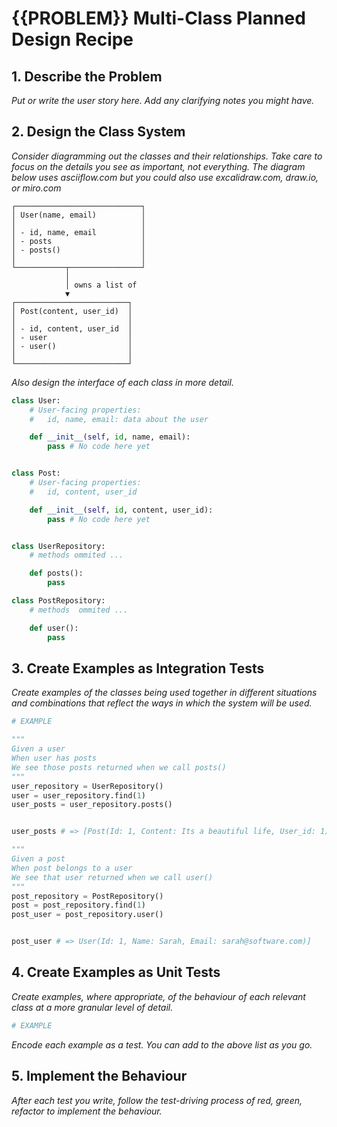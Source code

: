 # {{PROBLEM}} Multi-Class Planned Design Recipe

## 1. Describe the Problem

_Put or write the user story here. Add any clarifying notes you might have._

## 2. Design the Class System

_Consider diagramming out the classes and their relationships. Take care to
focus on the details you see as important, not everything. The diagram below
uses asciiflow.com but you could also use excalidraw.com, draw.io, or miro.com_

```
┌────────────────────────────┐
│ User(name, email)          │
│                            │
│ - id, name, email          │
│ - posts                    │
│ - posts()                  │
│                            │
└───────────┬────────────────┘
            │
            │ owns a list of
            ▼
┌─────────────────────────┐
│ Post(content, user_id)  │
│                         │
│ - id, content, user_id  │
│ - user                  │
│ - user()                │
│                         │
└─────────────────────────┘
```

_Also design the interface of each class in more detail._

```python
class User:
    # User-facing properties:
    #   id, name, email: data about the user

    def __init__(self, id, name, email):
        pass # No code here yet


class Post:
    # User-facing properties:
    #   id, content, user_id

    def __init__(self, id, content, user_id):
        pass # No code here yet


class UserRepository:
    # methods ommited ...

    def posts():
        pass

class PostRepository:
    # methods  ommited ...

    def user():
        pass

```

## 3. Create Examples as Integration Tests

_Create examples of the classes being used together in different situations and
combinations that reflect the ways in which the system will be used._

```python
# EXAMPLE

"""
Given a user
When user has posts
We see those posts returned when we call posts()
"""
user_repository = UserRepository()
user = user_repository.find(1)
user_posts = user_repository.posts()


user_posts # => [Post(Id: 1, Content: Its a beautiful life, User_id: 1)]

"""
Given a post
When post belongs to a user
We see that user returned when we call user()
"""
post_repository = PostRepository()
post = post_repository.find(1)
post_user = post_repository.user()


post_user # => User(Id: 1, Name: Sarah, Email: sarah@software.com)]
```

## 4. Create Examples as Unit Tests

_Create examples, where appropriate, of the behaviour of each relevant class at
a more granular level of detail._

```python
# EXAMPLE


```

_Encode each example as a test. You can add to the above list as you go._

## 5. Implement the Behaviour

_After each test you write, follow the test-driving process of red, green,
refactor to implement the behaviour._
